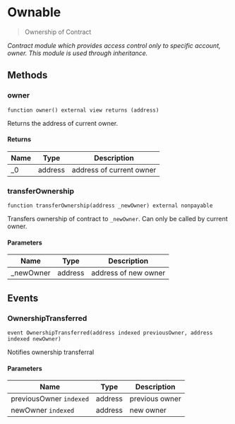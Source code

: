 # Ownable



> Ownership of Contract



*Contract module which provides access control only to specific account, owner. This module is used through inheritance.*

## Methods

### owner

```solidity
function owner() external view returns (address)
```

Returns the address of current owner.




#### Returns

| Name | Type | Description |
|---|---|---|
| _0 | address | address of current owner |

### transferOwnership

```solidity
function transferOwnership(address _newOwner) external nonpayable
```

Transfers ownership of contract to `_newOwner`. Can only be called by current owner.



#### Parameters

| Name | Type | Description |
|---|---|---|
| _newOwner | address | address of new owner |



## Events

### OwnershipTransferred

```solidity
event OwnershipTransferred(address indexed previousOwner, address indexed newOwner)
```

Notifies ownership transferral



#### Parameters

| Name | Type | Description |
|---|---|---|
| previousOwner `indexed` | address | previous owner |
| newOwner `indexed` | address | new owner |



